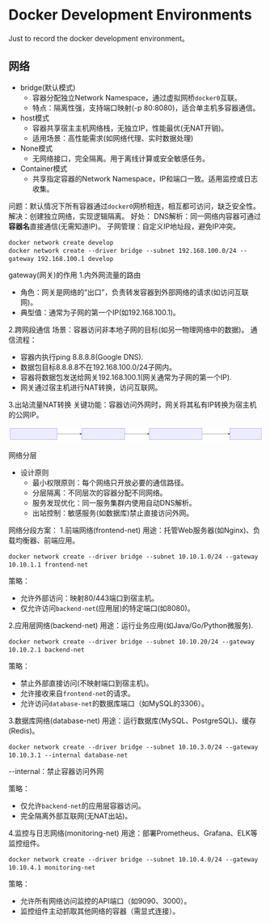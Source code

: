 # Docker Development Environments
Just to record the docker development environment。

## 网络

- bridge(默认模式)
    - 容器分配独立Network Namespace，通过虚拟网桥`docker0`互联。
    - 特点：隔离性强，支持端口映射(-p 80:8080)，适合单主机多容器通信。
- host模式
    - 容器共享宿主主机网络栈，无独立IP，性能最优(无NAT开销)。
    - 适用场景：高性能需求(如网络代理、实时数据处理)
- None模式
    - 无网络接口，完全隔离。用于离线计算或安全敏感任务。
- Container模式
    - 共享指定容器的Network Namespace，IP和端口一致。适用监控或日志收集。
    

问题：默认情况下所有容器通过`docker0`网桥相连，相互都可访问，缺乏安全性。
解决：创建独立网络，实现逻辑隔离。
好处：
    DNS解析：同一网络内容器可通过**容器名**直接通信(无需知道IP)。
    子网管理：自定义IP地址段，避免IP冲突。

```shell
docker network create develop
docker network create --driver bridge --subnet 192.168.100.0/24 --gateway 192.168.100.1 develop
```
gateway(网关)的作用
1.内外网流量的路由
- 角色：网关是网络的“出口”，负责转发容器到外部网络的请求(如访问互联网)。
- 典型值：通常为子网的第一个IP(如192.168.100.1)。

2.跨网段通信
场景：容器访问非本地子网的目标(如另一物理网络中的数据)。
通信流程：
- 容器内执行ping 8.8.8.8(Google DNS).
- 数据包目标8.8.8.8不在192.168.100.0/24子网内。
- 容器将数据包发送给网关192.168.100.1(网关通常为子网的第一个IP).
- 网关通过宿主机进行NAT转换，访问互联网。

3.出站流量NAT转换
关键功能：容器访问外网时，网关将其私有IP转换为宿主机的公网IP。

![deepseek_mermaid](./README.assets/deepseek_mermaid.svg)

网络分层

- 设计原则
    - 最小权限原则：每个网络只开放必要的通信路径。
    - 分层隔离：不同层次的容器分配不同网络。
    - 服务发现优化：同一服务集群内使用自动DNS解析。
    - 出站控制：敏感服务(如数据库)禁止直接访问外网。

网络分段方案：
1.前端网络(frontend-net)
用途：托管Web服务器(如Nginx)、负载均衡器、前端应用。
```shell
docker network create --driver bridge --subnet 10.10.1.0/24 --gateway 10.10.1.1 frontend-net
```
策略：
- 允许外部访问：映射80/443端口到宿主机。
- 仅允许访问`backend-net`(应用层)的特定端口(如8080)。

2.应用层网络(backend-net)
用途：运行业务应用(如Java/Go/Python微服务).
```shell
docker network create --driver bridge --subnet 10.10.20/24 --gateway 10.10.2.1 backend-net
```
策略：
- 禁止外部直接访问(不映射端口到宿主机)。
- 允许接收来自`frontend-net`的请求。
- 允许访问`database-net`的数据库端口（如MySQL的3306）。

3.数据库网络(database-net)
用途：运行数据库(MySQL、PostgreSQL)、缓存(Redis)。
```shell
docker network create --driver bridge --subnet 10.10.3.0/24 --gateway 10.10.3.1 --internal database-net
```
--internal：禁止容器访问外网

策略：
- 仅允许`backend-net`的应用层容器访问。
- 完全隔离外部互联网(无NAT出站)。

4.监控与日志网络(monitoring-net)
用途：部署Prometheus、Grafana、ELK等监控组件。
```shell
docker network create --driver bridge --subnet 10.10.4.0/24 --gateway 10.10.4.1 monitoring-net
```

策略：
- 允许所有网络访问监控的API端口（如9090、3000）。
- 监控组件主动抓取其他网络的容器（需显式连接）。